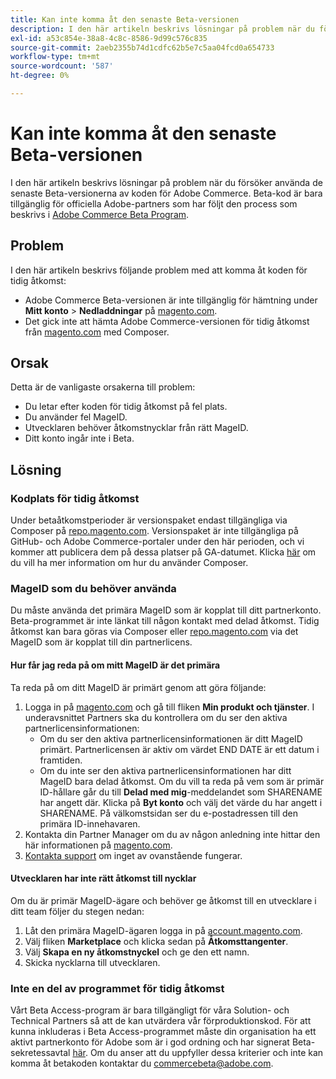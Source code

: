 ```yaml
---
title: Kan inte komma åt den senaste Beta-versionen
description: I den här artikeln beskrivs lösningar på problem när du försöker använda de senaste Beta-versionerna av koden för Adobe Commerce. Beta-kod är endast tillgänglig för officiella Adobe-partners som har följt den process som beskrivs i [Adobe Commerce Beta Program](https://github.com/magento/magento2/wiki/Magento-Beta-Program).
exl-id: a53c854e-38a8-4c8c-8586-9d99c576c835
source-git-commit: 2aeb2355b74d1cdfc62b5e7c5aa04fcd0a654733
workflow-type: tm+mt
source-wordcount: '587'
ht-degree: 0%

---
```


# Kan inte komma åt den senaste Beta-versionen

I den här artikeln beskrivs lösningar på problem när du försöker använda de senaste Beta-versionerna av koden för Adobe Commerce. Beta-kod är bara tillgänglig för officiella Adobe-partners som har följt den process som beskrivs i [Adobe Commerce Beta Program](https://github.com/magento/magento2/wiki/Magento-Beta-Program).

## Problem

I den här artikeln beskrivs följande problem med att komma åt koden för tidig åtkomst:

* Adobe Commerce Beta-versionen är inte tillgänglig för hämtning under **Mitt konto** > **Nedladdningar** på [magento.com](https://account.magento.com/customer/account/login).
* Det gick inte att hämta Adobe Commerce-versionen för tidig åtkomst från [magento.com](https://account.magento.com/customer/account/login) med Composer.

## Orsak

Detta är de vanligaste orsakerna till problem:

* Du letar efter koden för tidig åtkomst på fel plats.
* Du använder fel MageID.
* Utvecklaren behöver åtkomstnycklar från rätt MageID.
* Ditt konto ingår inte i Beta.

## Lösning

### Kodplats för tidig åtkomst

Under betaåtkomstperioder är versionspaket endast tillgängliga via Composer på [repo.magento.com](https://repo.magento.com/). Versionspaket är inte tillgängliga på GitHub- och Adobe Commerce-portaler under den här perioden, och vi kommer att publicera dem på dessa platser på GA-datumet. Klicka [här](https://experienceleague.adobe.com/en/docs/commerce-operations/installation-guide/composer) om du vill ha mer information om hur du använder Composer.

### MageID som du behöver använda

Du måste använda det primära MageID som är kopplat till ditt partnerkonto. Beta-programmet är inte länkat till någon kontakt med delad åtkomst. Tidig åtkomst kan bara göras via Composer eller [repo.magento.com](https://repo.magento.com/) via det MageID som är kopplat till din partnerlicens.

#### Hur får jag reda på om mitt MageID är det primära

Ta reda på om ditt MageID är primärt genom att göra följande:

1. Logga in på [magento.com](https://account.magento.com/customer/account/login) och gå till fliken **Min produkt och tjänster**. I underavsnittet Partners ska du kontrollera om du ser den aktiva partnerlicensinformationen:
   * Om du ser den aktiva partnerlicensinformationen är ditt MageID primärt. Partnerlicensen är aktiv om värdet END DATE är ett datum i framtiden.
   * Om du inte ser den aktiva partnerlicensinformationen har ditt MageID bara delad åtkomst. Om du vill ta reda på vem som är primär ID-hållare går du till **Delad med mig**-meddelandet som SHARENAME har angett där. Klicka på **Byt konto** och välj det värde du har angett i SHARENAME. På välkomstsidan ser du e-postadressen till den primära ID-innehavaren.
1. Kontakta din Partner Manager om du av någon anledning inte hittar den här informationen på [magento.com](https://account.magento.com/customer/account/login).
1. [Kontakta support](/help/help-center-guide/help-center/magento-help-center-user-guide.md#merchant-not-displayed) om inget av ovanstående fungerar.

#### Utvecklaren har inte rätt åtkomst till nycklar

Om du är primär MageID-ägare och behöver ge åtkomst till en utvecklare i ditt team följer du stegen nedan:

1. Låt den primära MageID-ägaren logga in på [account.magento.com](https://account.magento.com/customer/account/login).
1. Välj fliken **Marketplace** och klicka sedan på **Åtkomsttangenter**.
1. Välj **Skapa en ny åtkomstnyckel** och ge den ett namn.
1. Skicka nycklarna till utvecklaren.

### Inte en del av programmet för tidig åtkomst

Vårt Beta Access-program är bara tillgängligt för våra Solution- och Technical Partners så att de kan utvärdera vår förproduktionskod. För att kunna inkluderas i Beta Access-programmet måste din organisation ha ett aktivt partnerkonto för Adobe som är i god ordning och har signerat Beta-sekretessavtal [här](https://github.com/magento/magento2/wiki/Magento-Beta-Program). Om du anser att du uppfyller dessa kriterier och inte kan komma åt betakoden kontaktar du [commercebeta@adobe.com](mailto:commercebeta@adobe.com).
